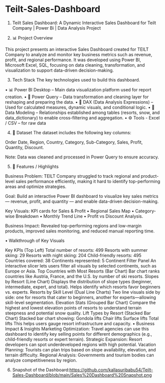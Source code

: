 # Teilt-Sales-Dashboard
1. Teilt Sales Dashboard: A Dynamic Interactive Sales Dashboard for Teilt Company | Power Bi | Data Analysis Project

2. 📊 Project Overview

This project presents an interactive Sales Dashboard created for TEILT Company to analyze and monitor key business metrics such as revenue, profit, and regional performance.
It was developed using Power BI, Microsoft Excel, SQL, focusing on data cleaning, transformation, and visualization to support data-driven decision-making.

3. Tech Stack
The key technologies used to build this dashboard.

• 📊 Power BI Desktop – Main data visualization platform used for report creation.
• 📂 Power Query – Data transformation and cleaning layer for reshaping and preparing the data.
• 🧠 DAX (Data Analysis Expressions) – Used for calculated measures, dynamic visuals, and conditional logic.
• 📝 Data Modeling – Relationships established among tables (resorts, snow, and data_dictionary) to enable cross-filtering and aggregation.
• ⚙ Tools - Excel / CSV – for raw data

4. 📂 Dataset
The dataset includes the following key columns:

Order Date, Region, Country, Category, Sub-Category, Sales, Profit, Quantity, Discount.

Note: Data was cleaned and processed in Power Query to ensure accuracy.

5. 🧩 Features / Highlights

Business Problem:
TEILT Company struggled to track regional and product-level sales performance efficiently, making it hard to identify top-performing areas and optimize strategies.

Goal:
Build an interactive Power BI dashboard to visualize key sales metrics — revenue, profit, and quantity — and enable data-driven decision-making.

Key Visuals:
KPI cards for Sales & Profit • Regional Sales Map • Category-wise Breakdown • Monthly Trend Line • Profit vs Discount Analysis.

Business Impact:
Revealed top-performing regions and low-margin products, improved sales monitoring, and reduced manual reporting time.

• Walkthrough of Key Visuals

Key KPIs (Top Left) Total number of resorts: 499 Resorts with summer skiing: 29 Resorts with night skiing: 204 Child-friendly resorts: 495 Countries covered: 38 Continents represented: 5
Continent Filter Panel An interactive slicer lets users filter all visuals by selected continents, such as Europe or Asia.
Top Countries with Most Resorts (Bar Chart) Bar chart ranks countries like Austria, France, and the U.S. by number of ski resorts.
Slopes by Resort (Line Chart) Displays the distribution of slope types (beginner, intermediate, expert, and total). Helps identify which resorts favor beginners vs. experts.
Resorts by Skill Level (Dual Line Charts) Two line visuals side by side: one for resorts that cater to beginners, another for experts—allowing skill-level segmentation.
Elevation Stats (Grouped Bar Chart) Compare the highest and lowest elevation points of resorts to understand terrain steepness and potential snow quality.
Lift Types by Resort (Stacked Bar Chart) Stacked bar chart showing: Gondola lifts Chair lifts Surface lifts Total lifts This helps users gauge resort infrastructure and capacity.
• Business Impact & Insights Marketing Optimization: Travel agencies can use this dashboard to identify key selling points for different demographics (e.g., child-friendly resorts or expert terrain). Strategic Expansion: Resort developers can spot underdeveloped regions with high potential. Vacation Planning: Tourists can plan trips based on slope availability, elevation, and terrain difficulty. Regional Analysis: Governments and tourism bodies can analyze competitiveness by region.

6. Snapshot of the Dashboard:https://github.com/kallasuribabu54/Teilt-Sales-Dashboard/blob/main/Sales%20Dashboard%20Snapshot.png
